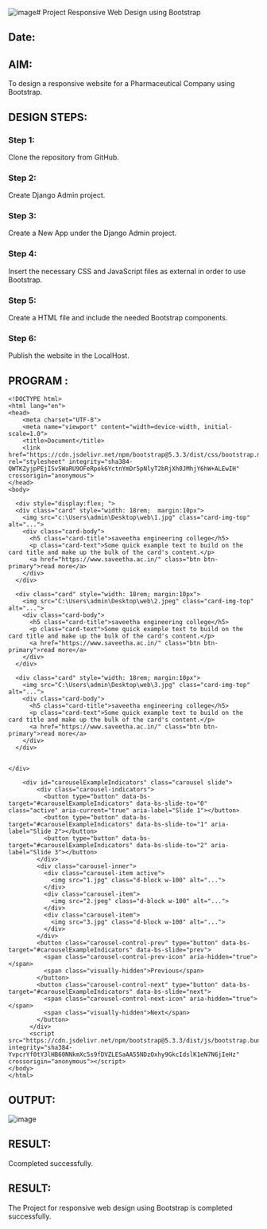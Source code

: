 ![image](https://github.com/Priya-dharshini-Raja/Pharma/assets/148514803/747a45af-a7f0-4c08-a317-ee595d819db4)# Project Responsive Web Design using Bootstrap
## Date:

## AIM:
To design a responsive website for a Pharmaceutical Company using Bootstrap.


## DESIGN STEPS:

### Step 1:
Clone the repository from GitHub.

### Step 2:
Create Django Admin project.

### Step 3:
Create a New App under the Django Admin project.

### Step 4:
Insert the necessary CSS and JavaScript files as external in order to use Bootstrap.

### Step 5:
Create a HTML file and include the needed Bootstrap components.

### Step 6:
Publish the website in the LocalHost.

## PROGRAM :
```
<!DOCTYPE html>
<html lang="en">
<head>
    <meta charset="UTF-8">
    <meta name="viewport" content="width=device-width, initial-scale=1.0">
    <title>Document</title>
    <link href="https://cdn.jsdelivr.net/npm/bootstrap@5.3.3/dist/css/bootstrap.min.css" rel="stylesheet" integrity="sha384-QWTKZyjpPEjISv5WaRU9OFeRpok6YctnYmDr5pNlyT2bRjXh0JMhjY6hW+ALEwIH" crossorigin="anonymous">
</head>
<body>

  <div style="display:flex; ">
  <div class="card" style="width: 18rem;  margin:10px">
    <img src="c:\Users\admin\Desktop\web\1.jpg" class="card-img-top" alt="...">
    <div class="card-body">
      <h5 class="card-title">saveetha engineering college</h5>
      <p class="card-text">Some quick example text to build on the card title and make up the bulk of the card's content.</p>
      <a href="https://www.saveetha.ac.in/" class="btn btn-primary">read more</a>
    </div>
  </div>

  <div class="card" style="width: 18rem; margin:10px">
    <img src="C:\Users\admin\Desktop\web\2.jpeg" class="card-img-top" alt="...">
    <div class="card-body">
      <h5 class="card-title">saveetha engineering college</h5>
      <p class="card-text">Some quick example text to build on the card title and make up the bulk of the card's content.</p>
      <a href="https://www.saveetha.ac.in/" class="btn btn-primary">read more</a>
    </div>
  </div>

  <div class="card" style="width: 18rem; margin:10px">
    <img src="C:\Users\admin\Desktop\web\3.jpg" class="card-img-top" alt="...">
    <div class="card-body">
      <h5 class="card-title">saveetha engineering college</h5>
      <p class="card-text">Some quick example text to build on the card title and make up the bulk of the card's content.</p>
      <a href="https://www.saveetha.ac.in/" class="btn btn-primary">read more</a>
    </div>
  </div>


</div>

    <div id="carouselExampleIndicators" class="carousel slide">
        <div class="carousel-indicators">
          <button type="button" data-bs-target="#carouselExampleIndicators" data-bs-slide-to="0" class="active" aria-current="true" aria-label="Slide 1"></button>
          <button type="button" data-bs-target="#carouselExampleIndicators" data-bs-slide-to="1" aria-label="Slide 2"></button>
          <button type="button" data-bs-target="#carouselExampleIndicators" data-bs-slide-to="2" aria-label="Slide 3"></button>
        </div>
        <div class="carousel-inner">
          <div class="carousel-item active">
            <img src="1.jpg" class="d-block w-100" alt="...">
          </div>
          <div class="carousel-item">
            <img src="2.jpeg" class="d-block w-100" alt="...">
          </div>
          <div class="carousel-item">
            <img src="3.jpg" class="d-block w-100" alt="...">
          </div>
        </div>
        <button class="carousel-control-prev" type="button" data-bs-target="#carouselExampleIndicators" data-bs-slide="prev">
          <span class="carousel-control-prev-icon" aria-hidden="true"></span>
          <span class="visually-hidden">Previous</span>
        </button>
        <button class="carousel-control-next" type="button" data-bs-target="#carouselExampleIndicators" data-bs-slide="next">
          <span class="carousel-control-next-icon" aria-hidden="true"></span>
          <span class="visually-hidden">Next</span>
        </button>
      </div>
      <script src="https://cdn.jsdelivr.net/npm/bootstrap@5.3.3/dist/js/bootstrap.bundle.min.js" integrity="sha384-YvpcrYf0tY3lHB60NNkmXc5s9fDVZLESaAA55NDzOxhy9GkcIdslK1eN7N6jIeHz" crossorigin="anonymous"></script>
</body>
</html>

```


## OUTPUT:
![image](https://github.com/Priya-dharshini-Raja/Pharma/assets/148514803/16fba052-dd87-4e65-ab79-16b3e78eb928)

## RESULT:
Ccompleted successfully.



## RESULT:
The Project for responsive web design using Bootstrap is completed successfully.
